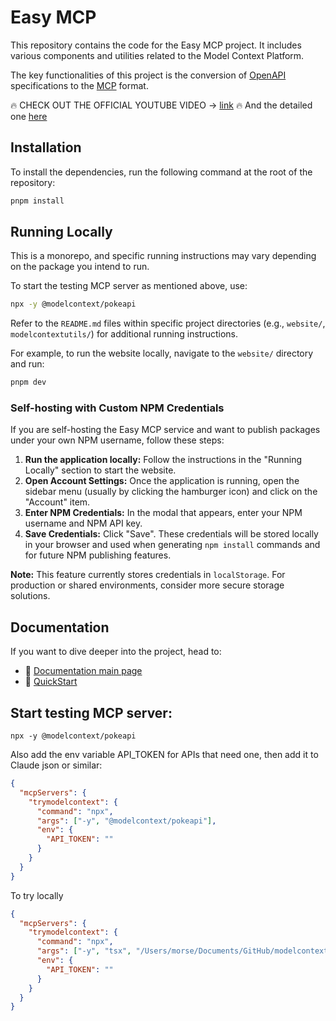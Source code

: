# Easy MCP

This repository contains the code for the Easy MCP project. It includes various components and utilities related to the Model Context Platform.

The key functionalities of this project is the conversion of [OpenAPI](https://learn.openapis.org/) specifications to the [MCP](https://modelcontextprotocol.io/introduction) format.

🔥 CHECK OUT THE OFFICIAL YOUTUBE VIDEO -> [link](https://www.youtube.com/watch?v=RzIdTyg0iZo&ab_channel=Lelewithdots) 🔥
And the detailed one [here](https://youtu.be/iLl6emn14bY)

## Installation

To install the dependencies, run the following command at the root of the repository:

```bash
pnpm install
```

## Running Locally

This is a monorepo, and specific running instructions may vary depending on the package you intend to run.

To start the testing MCP server as mentioned above, use:

```bash
npx -y @modelcontext/pokeapi
```

Refer to the `README.md` files within specific project directories (e.g., `website/`, `modelcontextutils/`) for additional running instructions.

For example, to run the website locally, navigate to the `website/` directory and run:

```bash
pnpm dev
```

### Self-hosting with Custom NPM Credentials

If you are self-hosting the Easy MCP service and want to publish packages under your own NPM username, follow these steps:

1.  **Run the application locally:** Follow the instructions in the "Running Locally" section to start the website.
2.  **Open Account Settings:** Once the application is running, open the sidebar menu (usually by clicking the hamburger icon) and click on the "Account" item.
3.  **Enter NPM Credentials:** In the modal that appears, enter your NPM username and NPM API key.
4.  **Save Credentials:** Click "Save". These credentials will be stored locally in your browser and used when generating `npm install` commands and for future NPM publishing features.

**Note:** This feature currently stores credentials in `localStorage`. For production or shared environments, consider more secure storage solutions.

## Documentation
If you want to dive deeper into the project, head to:
- 🧠 [Documentation main page](https://deepwiki.com/remorses/modelcontext/1-overview)
- 🚀 [QuickStart](https://deepwiki.com/remorses/modelcontext/1.1-quick-start-guide)

## Start testing MCP server:

```
npx -y @modelcontext/pokeapi
```

Also add the env variable API_TOKEN for APIs that need one, then add it to Claude json or similar:

```json
{
  "mcpServers": {
    "trymodelcontext": {
      "command": "npx",
      "args": ["-y", "@modelcontext/pokeapi"],
      "env": {
        "API_TOKEN": ""
      }
    }
  }
}
```

To try locally


```json
{
  "mcpServers": {
    "trymodelcontext": {
      "command": "npx",
      "args": ["-y", "tsx", "/Users/morse/Documents/GitHub/modelcontext/modelcontextutils/scripts/try-mcp-server.ts"],
      "env": {
        "API_TOKEN": ""
      }
    }
  }
}
```


